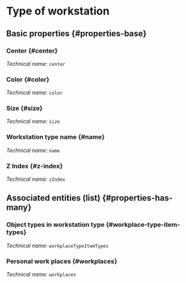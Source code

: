 # Type of workstation
<!--- THIS FILE IS GENERATED PLEASE DO NOT EDIT IT DIRECTLY --->



<OH code="workplaceType"/>


## Basic properties {#properties-base}

### Center {#center}



*Technical name:* ```center```
<PH code="workplaceType:center"/>

### Color {#color}



*Technical name:* ```color```
<PH code="workplaceType:color"/>

### Size {#size}



*Technical name:* ```size```
<PH code="workplaceType:size"/>

### Workstation type name {#name}



*Technical name:* ```name```
<PH code="workplaceType:name"/>

### Z Index {#z-index}



*Technical name:* ```zIndex```
<PH code="workplaceType:zIndex"/>




## Associated entities (list) {#properties-has-many}

### Object types in workstation type {#workplace-type-item-types}



*Technical name:* ```workplaceTypeItemTypes```
<PH code="workplaceType:workplaceTypeItemTypes"/>

### Personal work places {#workplaces}



*Technical name:* ```workplaces```
<PH code="workplaceType:workplaces"/>




